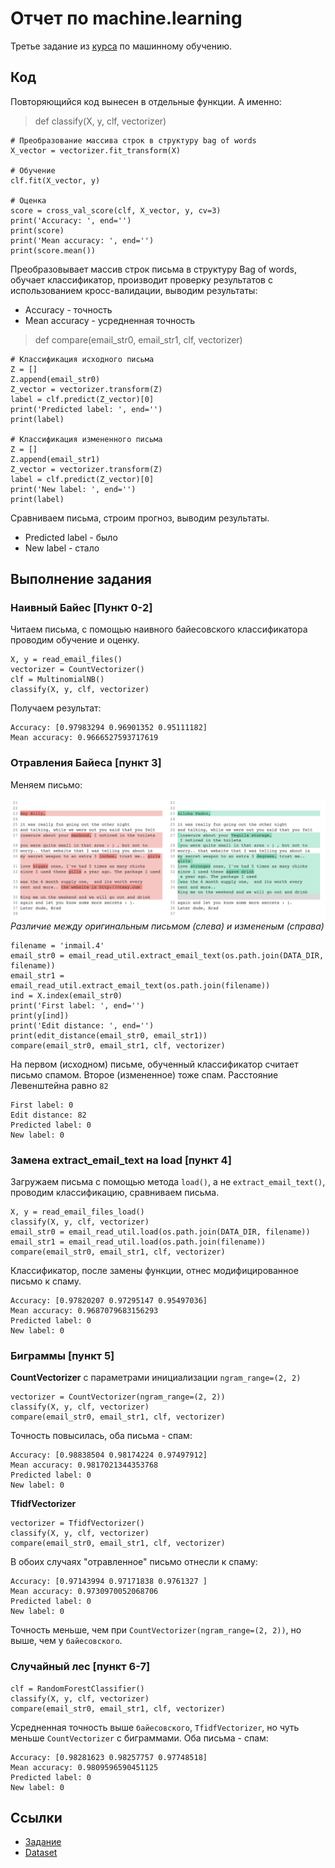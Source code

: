 # Отчет по machine.learning
Третье задание из [курса](https://github.com/Ba-Ski/AI-in-IS-course) по машинному обучению.

## Код
Повторяющийся код вынесен в отдельные функции. А именно:

> def classify(X, y, clf, vectorizer)

    # Преобразование массива строк в структуру bag of words
    X_vector = vectorizer.fit_transform(X)

    # Обучение
    clf.fit(X_vector, y)

    # Оценка
    score = cross_val_score(clf, X_vector, y, cv=3)
    print('Accuracy: ', end='')
    print(score)
    print('Mean accuracy: ', end='')
    print(score.mean())

Преобразовывает массив строк письма в структуру Bag of words, обучает классификатор, производит проверку результатов с использованием кросс-валидации, выводим результаты:
* Accuracy - точность
* Mean accuracy - усредненная точность

> def compare(email_str0, email_str1, clf, vectorizer)

    # Классификация исходного письма
    Z = []
    Z.append(email_str0)
    Z_vector = vectorizer.transform(Z)
    label = clf.predict(Z_vector)[0]
    print('Predicted label: ', end='')
    print(label)

    # Классификация измененного письма
    Z = []
    Z.append(email_str1)
    Z_vector = vectorizer.transform(Z)
    label = clf.predict(Z_vector)[0]
    print('New label: ', end='')
    print(label)

Сравниваем письма, строим прогноз, выводим результаты.
* Predicted label - было
* New label - стало

## Выполнение задания
### Наивный Байес [Пункт 0-2]
Читаем письма, с помощью наивного байесовского классификатора проводим обучение и оценку.
    
    X, y = read_email_files()
    vectorizer = CountVectorizer()
    clf = MultinomialNB()
    classify(X, y, clf, vectorizer)

Получаем результат:

    Accuracy: [0.97983294 0.96901352 0.95111182]
    Mean accuracy: 0.9666527593717619

### Отравления Байеса [пункт 3]
Меняем письмо:

![Различие между оригинальным письмом (слева) и измененым (справа)](docs/diff.letters.jpg "Различие между оригинальным письмом (слева) и измененым (справа)")
*Различие между оригинальным письмом (слева) и измененым (справа)*

    filename = 'inmail.4'
    email_str0 = email_read_util.extract_email_text(os.path.join(DATA_DIR, filename))
    email_str1 = email_read_util.extract_email_text(os.path.join(filename))
    ind = X.index(email_str0)
    print('First label: ', end='')
    print(y[ind])
    print('Edit distance: ', end='')
    print(edit_distance(email_str0, email_str1))
    compare(email_str0, email_str1, clf, vectorizer)

На первом (исходном) письме, обученный классификатор считает письмо спамом. Второе (измененное) тоже спам. Расстояние Левенштейна равно `82`

    First label: 0
    Edit distance: 82
    Predicted label: 0
    New label: 0

### Замена extract_email_text на load [пункт 4]

Загружаем письма с помощью метода `load()`,  а не `extract_email_text()`, проводим классификацию, сравниваем письма.

    X, y = read_email_files_load()
    classify(X, y, clf, vectorizer)
    email_str0 = email_read_util.load(os.path.join(DATA_DIR, filename))
    email_str1 = email_read_util.load(os.path.join(filename))
    compare(email_str0, email_str1, clf, vectorizer)

Классификатор, после замены функции, отнес модифицированное письмо к спаму.

    Accuracy: [0.97820207 0.97295147 0.95497036]
    Mean accuracy: 0.9687079683156293
    Predicted label: 0
    New label: 0

### Биграммы [пункт 5]

**CountVectorizer** с параметрами инициализации `ngram_range=(2, 2)`
    
    vectorizer = CountVectorizer(ngram_range=(2, 2))
    classify(X, y, clf, vectorizer)
    compare(email_str0, email_str1, clf, vectorizer)

Точность повысилась, оба письма - спам:

    Accuracy: [0.98838504 0.98174224 0.97497912]
    Mean accuracy: 0.9817021344353768
    Predicted label: 0
    New label: 0

**TfidfVectorizer**

    vectorizer = TfidfVectorizer()
    classify(X, y, clf, vectorizer)
    compare(email_str0, email_str1, clf, vectorizer)
    
В обоих случаях "отравленное" письмо отнесли к спаму:

    Accuracy: [0.97143994 0.97171838 0.9761327 ]
    Mean accuracy: 0.9730970052068706
    Predicted label: 0
    New label: 0

Точность меньше, чем при `CountVectorizer(ngram_range=(2, 2))`, но выше, чем у `байесовского`.

### Случайный лес [пункт 6-7]

    clf = RandomForestClassifier()
    classify(X, y, clf, vectorizer)
    compare(email_str0, email_str1, clf, vectorizer)

Усредненная точность выше `байесовского`, `TfidfVectorizer`, но чуть меньше `CountVectorizer` с биграммами. Оба письма - спам:

    Accuracy: [0.98281623 0.98257757 0.97748518]
    Mean accuracy: 0.9809596590451125
    Predicted label: 0
    New label: 0


## Ссылки

* [Задание](https://github.com/Ba-Ski/AI-in-IS-course/tree/master/Homework%203)
* [Dataset](https://plg.uwaterloo.ca/~gvcormac/treccorpus07/)
